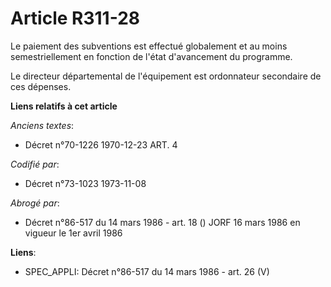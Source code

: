 # Article R311-28

Le paiement des subventions est effectué globalement et au moins semestriellement en fonction de l'état d'avancement du
programme.

Le directeur départemental de l'équipement est ordonnateur secondaire de ces dépenses.

**Liens relatifs à cet article**

_Anciens textes_:

  - Décret n°70-1226 1970-12-23 ART. 4

_Codifié par_:

  - Décret n°73-1023 1973-11-08

_Abrogé par_:

  - Décret n°86-517 du 14 mars 1986 - art. 18 () JORF 16 mars 1986 en vigueur le 1er avril 1986

**Liens**:

  - SPEC_APPLI: Décret n°86-517 du 14 mars 1986 - art. 26 (V)
